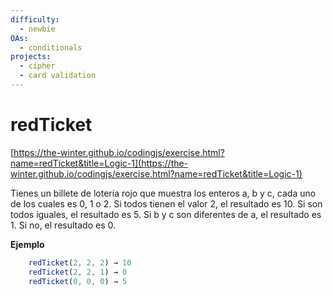 ```yaml
---
difficulty:
  - newbie
OAs:
  - conditionals
projects:
  - cipher
  - card validation
---
```


# redTicket

[https://the-winter.github.io/codingjs/exercise.html?name=redTicket&title=Logic-1](https://the-winter.github.io/codingjs/exercise.html?name=redTicket&title=Logic-1)

Tienes un billete de lotería rojo que muestra los enteros a, b y c, cada uno
de los cuales es 0, 1 o 2. Si todos tienen el valor 2, el resultado es 10.
Si son todos iguales, el resultado es 5. Si b y c son diferentes de a, el
resultado es 1. Si no, el resultado es 0.

__Ejemplo__

```js
    redTicket(2, 2, 2) → 10
    redTicket(2, 2, 1) → 0
    redTicket(0, 0, 0) → 5
```
